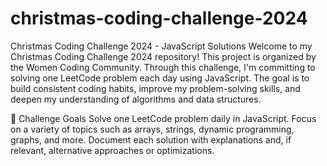 # christmas-coding-challenge-2024
Christmas Coding Challenge 2024 - JavaScript Solutions
Welcome to my Christmas Coding Challenge 2024 repository! This project is organized by the Women Coding Community. Through this challenge, I'm committing to solving one LeetCode problem each day using JavaScript. The goal is to build consistent coding habits, improve my problem-solving skills, and deepen my understanding of algorithms and data structures.

📅 Challenge Goals
Solve one LeetCode problem daily in JavaScript.
Focus on a variety of topics such as arrays, strings, dynamic programming, graphs, and more.
Document each solution with explanations and, if relevant, alternative approaches or optimizations.
